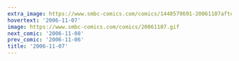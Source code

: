 ```yaml
---
extra_image: https://www.smbc-comics.com/comics/1448579691-20061107after.png
hovertext: '2006-11-07'
image: https://www.smbc-comics.com/comics/20061107.gif
next_comic: '2006-11-08'
prev_comic: '2006-11-06'
title: '2006-11-07'
---
```


